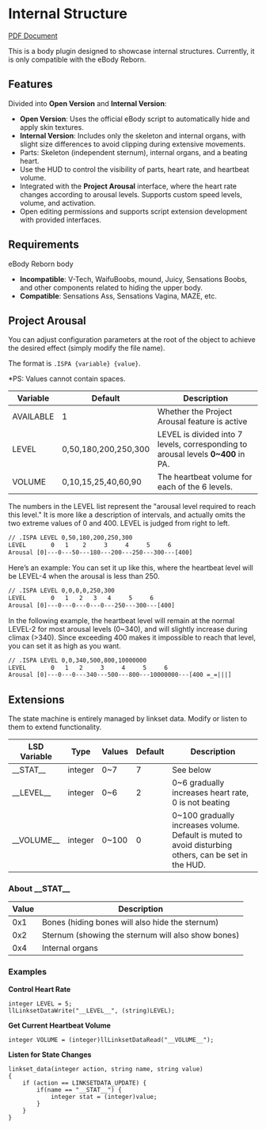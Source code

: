 # Internal Structure

[PDF Document](https://iobeeta.github.io/docs/Internal%20Structure/Internal%20Structure.pdf)

This is a body plugin designed to showcase internal structures. Currently, it is only compatible with the eBody Reborn.

## Features

Divided into **Open Version** and **Internal Version**:

- **Open Version**: Uses the official eBody script to automatically hide and apply skin textures.
- **Internal Version**: Includes only the skeleton and internal organs, with slight size differences to avoid clipping during extensive movements.
- Parts: Skeleton (independent sternum), internal organs, and a beating heart.
- Use the HUD to control the visibility of parts, heart rate, and heartbeat volume.
- Integrated with the **Project Arousal** interface, where the heart rate changes according to arousal levels. Supports custom speed levels, volume, and activation.
- Open editing permissions and supports script extension development with provided interfaces.

## Requirements

eBody Reborn body

- **Incompatible**: V-Tech, WaifuBoobs, mound, Juicy, Sensations Boobs, and other components related to hiding the upper body.
- **Compatible**: Sensations Ass, Sensations Vagina, MAZE, etc.

## Project Arousal

You can adjust configuration parameters at the root of the object to achieve the desired effect (simply modify the file name).

The format is ```.ISPA {variable} {value}```.

*PS: Values cannot contain spaces.

| Variable | Default | Description |
|---|---|---|
| AVAILABLE | 1 | Whether the Project Arousal feature is active |
| LEVEL | 0,50,180,200,250,300 | LEVEL is divided into 7 levels, corresponding to arousal levels **0~400** in PA. |
| VOLUME | 0,10,15,25,40,60,90 | The heartbeat volume for each of the 6 levels. |

The numbers in the LEVEL list represent the "arousal level required to reach this level." It is more like a description of intervals, and actually omits the two extreme values of 0 and 400. LEVEL is judged from right to left.

```txt
// .ISPA LEVEL 0,50,180,200,250,300
LEVEL       0   1    2     3     4     5     6
Arousal [0]---0---50---180---200---250---300---[400]
```

Here’s an example: You can set it up like this, where the heartbeat level will be LEVEL-4 when the arousal is less than 250.

```txt
// .ISPA LEVEL 0,0,0,0,250,300
LEVEL       0   1   2   3   4     5     6
Arousal [0]---0---0---0---0---250---300---[400]
```

In the following example, the heartbeat level will remain at the normal LEVEL-2 for most arousal levels (0~340), and will slightly increase during climax (>340). Since exceeding 400 makes it impossible to reach that level, you can set it as high as you want.

```txt
// .ISPA LEVEL 0,0,340,500,800,10000000
LEVEL       0   1   2     3     4     5     6
Arousal [0]---0---0---340---500---800---10000000---[400 =_=|||]
```

## Extensions

The state machine is entirely managed by linkset data. Modify or listen to them to extend functionality.

| LSD Variable | Type | Values | Default | Description |
|---|---|---|---|---|
| \_\_STAT__ | integer | 0~7 | 7 | See below |
| \_\_LEVEL__ | integer | 0~6 | 2 | 0~6 gradually increases heart rate, 0 is not beating |
| \_\_VOLUME__ | integer | 0~100 | 0 | 0~100 gradually increases volume. Default is muted to avoid disturbing others, can be set in the HUD. |

### About \_\_STAT__

| Value | Description |
|---|---|
| 0x1 | Bones (hiding bones will also hide the sternum) |
| 0x2 | Sternum (showing the sternum will also show bones) |
| 0x4 | Internal organs |

### Examples

**Control Heart Rate**

```lsl
integer LEVEL = 5;
llLinksetDataWrite("__LEVEL__", (string)LEVEL);
```

**Get Current Heartbeat Volume**

```lsl
integer VOLUME = (integer)llLinksetDataRead("__VOLUME__");
```

**Listen for State Changes**

```lsl
linkset_data(integer action, string name, string value)
{
    if (action == LINKSETDATA_UPDATE) {
        if(name == "__STAT__") {
            integer stat = (integer)value;
        }
    }
}
```
